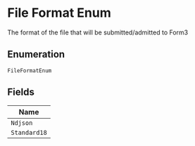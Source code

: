 
# File Format Enum

The format of the file that will be submitted/admitted to Form3

## Enumeration

`FileFormatEnum`

## Fields

| Name |
|  --- |
| `Ndjson` |
| `Standard18` |

